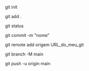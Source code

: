 git init

git add .

git status 

git commit -m "nome"

git remote add origem URL_do_meu_git

git branch -M main

git push -u origin main
